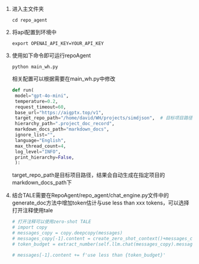 1. 进入主文件夹
    ```shell
    cd repo_agent
    ```
2. 将api配置到环境中
   ```shell
   export OPENAI_API_KEY=YOUR_API_KEY
   ```
3. 使用如下命令即可运行repoAgent
   ```shell
   python main_wh.py
   ```
   相关配置可以根据需要在main_wh.py中修改
   ```python
   def run(
    model="gpt-4o-mini",
    temperature=0.2,
    request_timeout=60,
    base_url="https://aigptx.top/v1",
    target_repo_path="/home/david/WH/projects/simdjson",  # 目标项目路径
    hierarchy_path=".project_doc_record",
    markdown_docs_path="markdown_docs",
    ignore_list="",
    language="English",
    max_thread_count=4,
    log_level="INFO",
    print_hierarchy=False,
    ):
   ```

   target_repo_path是目标项目路径，结果会自动生成在指定项目的markdown_docs_path下
   
4. 结合TALE需要在RepoAgent/repo_agent/chat_engine.py文件中的generate_doc方法中增加token估计与use less than xxx tokens，可以选择打开注释使用tale
    ```python
    # 打开注释可以使用zero-shot TALE
    # import copy
    # messages_copy = copy.deepcopy(messages)
    # messages_copy[-1].content = create_zero_shot_context()+messages_copy[-1].content
    # token_budget = extract_number(self.llm.chat(messages_copy).message.content)

    # messages[-1].content += f'use less than {token_budget}'
    ```